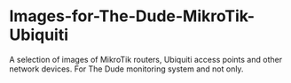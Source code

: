 # Images-for-The-Dude-MikroTik-Ubiquiti
A selection of images of MikroTik routers, Ubiquiti access points and other network devices. For The Dude monitoring system and not only.

